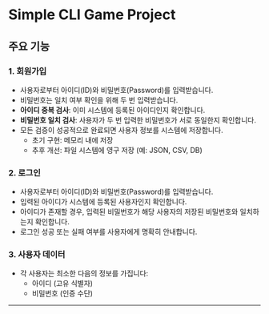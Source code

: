 # Simple CLI Game Project
## 주요 기능

### 1. 회원가입
- 사용자로부터 아이디(ID)와 비밀번호(Password)를 입력받습니다.
- 비밀번호는 일치 여부 확인을 위해 두 번 입력받습니다.
- **아이디 중복 검사**: 이미 시스템에 등록된 아이디인지 확인합니다.
- **비밀번호 일치 검사**: 사용자가 두 번 입력한 비밀번호가 서로 동일한지 확인합니다.
- 모든 검증이 성공적으로 완료되면 사용자 정보를 시스템에 저장합니다.
    - 초기 구현: 메모리 내에 저장
    - 추후 개선: 파일 시스템에 영구 저장 (예: JSON, CSV, DB)

### 2. 로그인
- 사용자로부터 아이디(ID)와 비밀번호(Password)를 입력받습니다.
- 입력된 아이디가 시스템에 등록된 사용자인지 확인합니다.
- 아이디가 존재할 경우, 입력된 비밀번호가 해당 사용자의 저장된 비밀번호와 일치하는지 확인합니다.
- 로그인 성공 또는 실패 여부를 사용자에게 명확히 안내합니다.

### 3. 사용자 데이터
- 각 사용자는 최소한 다음의 정보를 가집니다:
    - 아이디 (고유 식별자)
    - 비밀번호 (인증 수단)

---

